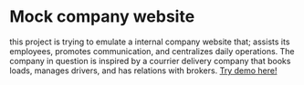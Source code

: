 # Mock company website
this project is trying to emulate a internal company website that; assists its employees, promotes communication, and centralizes daily operations. The company in question is inspired by a courrier delivery company that books loads, manages drivers, and has relations with brokers. [Try demo here!](https://soberox.github.io/website/website-static/guayan%20site/login/login_page.html)
